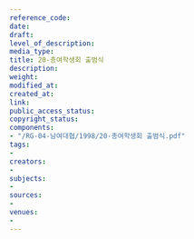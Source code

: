 ```yaml
---
reference_code: 
date: 
draft: 
level_of_description: 
media_type: 
title: 20-총여학생회 출범식
description: 
weight: 
modified_at: 
created_at: 
link: 
public_access_status: 
copyright_status: 
components:
- "/RG-04-남여대협/1998/20-총여학생회 출범식.pdf"
tags:
- 
creators:
- 
subjects:
- 
sources:
- 
venues:
- 
---
```

